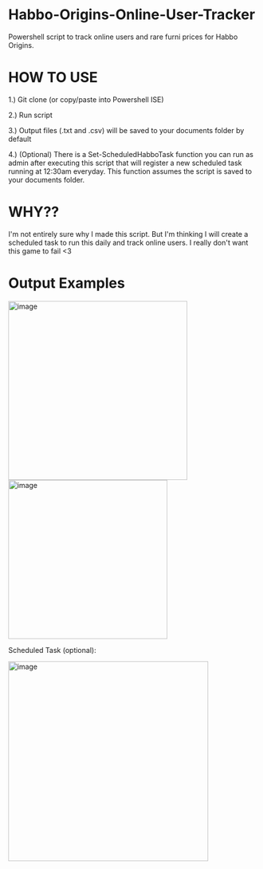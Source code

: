# Habbo-Origins-Online-User-Tracker
Powershell script to track online users and rare furni prices for Habbo Origins.

# HOW TO USE
1.) Git clone (or copy/paste into Powershell ISE)

2.) Run script

3.) Output files (.txt and .csv) will be saved to your documents folder by default

4.) (Optional) There is a Set-ScheduledHabboTask function you can run as admin after executing this script that will register a new scheduled task running at 12:30am everyday. This function assumes the script is saved to your documents folder.

# WHY??
I'm not entirely sure why I made this script. But I'm thinking I will create a scheduled task to run this daily and track online users. I really don't want this game to fail <3

# Output Examples
<img width="359" alt="image" src="https://github.com/paulpierce34/Habbo-Origins-Online-User-Tracker/assets/33561650/fb09b825-304f-4ce1-b1f9-c766e4d618a8">

<img width="319" alt="image" src="https://github.com/paulpierce34/Habbo-Origins-Online-User-Tracker/assets/33561650/56bda207-2148-432b-ad5e-533ef272be08">

Scheduled Task (optional):

<img width="401" alt="image" src="https://github.com/paulpierce34/Habbo-Origins-Online-User-Tracker/assets/33561650/fe2e7042-e908-4b12-b741-e22f90bcef72">



